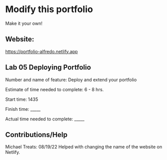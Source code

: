 # Modify this portfolio

Make it your own! 

## Website:
https://portfolio-alfredo.netlify.app

## Lab 05 Deploying Portfolio

Number and name of feature: Deploy and extend your portfolio

Estimate of time needed to complete: 6 - 8 hrs.

Start time: 1435

Finish time: _____

Actual time needed to complete: _____

## Contributions/Help

Michael Treats:
  08/19/22 Helped with changing the name of the website on Netlify.
